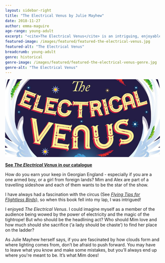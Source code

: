 ```yaml
---
layout: sidebar-right
title: "The Electrical Venus by Julie Mayhew"
date: 2018-11-27
author: emma-maguire
age-range: young-adult
excerpt: "<cite>The Electrical Venus</cite> is an intriguing, enjoyable tale from a Georgian travelling sideshow."
featured-image: /images/featured/featured-the-electrical-venus.jpg
featured-alt: "The Electrical Venus"
breadcrumb: young-adult
genre: historical
genre-image: /images/featured/featured-the-electrical-venus-genre.jpg
genre-alt: "The Electrical Venus"
---
```


![The Electrical Venus](/images/featured/featured-the-electrical-venus.jpg)

**[See <cite>The Electrical Venus</cite> in our catalogue](https://suffolk.spydus.co.uk/cgi-bin/spydus.exe/ENQ/OPAC/BIBENQ?BRN=2350238)**

How do you earn your keep in Georgian England - especially if you are a one armed boy, or a girl from foreign lands? Mim and Alex are part of a travelling sideshow and each of them wants to be the star of the show.

I have always had a fascination with the circus (See [<cite>Flying Tips for Flightless Birds</cite>](/new-suggestions/young-adult/flying-tips-for-flightless-birds-by-kelly-mccaughrain/)), so when this book fell into my lap, I was intrigued!

I enjoyed <cite>The Electrical Venus</cite>. I could imagine myself as a member of the audience being wowed by the power of electricity and the magic of the tightrope! But who should be the headlining act? Who should Mim love and how much should she sacrifice (‘a lady should be chaste’) to find her place on the ladder?

As Julie Mayhew herself says, if you are fascinated by how clouds form and where lighting comes from, don’t be afraid to push forward. You may have to leave what you know and make some mistakes, but you’ll always end up where you're meant to be. It’s what Mim does!
